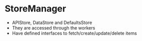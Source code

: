 #  StoreManager

* APIStore, DataStore and DefaultsStore
* They are accessed through the workers
* Have defined interfaces to fetch/create/update/delete items

